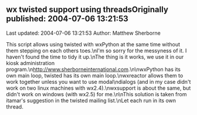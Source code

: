 ## wx twisted support using threadsOriginally published: 2004-07-06 13:21:53 
Last updated: 2004-07-06 13:21:53 
Author: Matthew Sherborne 
 
This script allows using twisted with wxPython at the same time without them stepping on each others toes.\nI'm so sorry for the messyness of it. I haven't found the time to tidy it up.\nThe thing is it works, we use it in our kiosk administration program.\n<ad>http://www.sherborneinternational.com</ad>.\n\nwxPython has its own main loop, twisted has its own main loop.\nwxreactor allows them to work together unless you want to use modal\ndialogs (and in my case didn't work on two linux machines with wx2.4).\nwxsupport is about the same, but didn't work on windows (with wx2.5) for me.\n\nThis solution is taken from itamar's suggestion in the twisted mailing list.\nLet each run in its own thread.